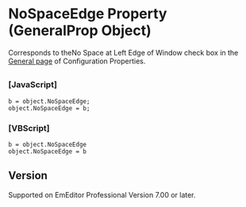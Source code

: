 # NoSpaceEdge Property (GeneralProp Object)

Corresponds to theNo Space at Left Edge of Window check box in the [General page](../../dlg/properties/general/index) of Configuration Properties.

## 

### \[JavaScript\]

```
b = object.NoSpaceEdge;
object.NoSpaceEdge = b;
```

### \[VBScript\]

```
b = object.NoSpaceEdge
object.NoSpaceEdge = b
```

## Version

Supported on EmEditor Professional Version 7.00 or later.
